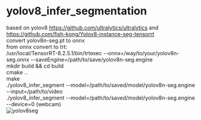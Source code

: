 # yolov8_infer_segmentation
based on yolov8 https://github.com/ultralytics/ultralytics and https://github.com/fish-kong/Yolov8-instance-seg-tensorrt  
convert yolov8n-seg.pt to onnx  
from onnx convert to trt:   
/usr/local/TensorRT-8.2.5.1/bin/trtexec --onnx=/way/to/your/yolov8n-seg.onnx --saveEngine=/path/to/save/yolov8n-seg.engine  
mkdir build && cd build  
cmake ..  
make  
./yolov8_infer_segment --model=/path/to/saved/model/yolov8n-seg.engine --input=/path/to/video  
./yolov8_infer_segment --model=/path/to/saved/model/yolov8n-seg.engine --device=0 (webcam)  
![yolov8seg](https://user-images.githubusercontent.com/45326995/216149764-17ddf7e3-1f1e-48ee-aeb5-74ea5e31f2d4.gif)
